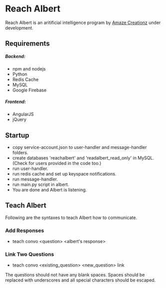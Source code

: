 # Reach Albert
Reach Albert is an aritificial intelligence program by [Amaze Creationz](http://amazecreationz.in) under development.

## Requirements

##### Backend:

 - npm and nodejs
 - Python
 - Redis Cache
 - MySQL
 - Google Firebase
 
##### Frontend:

 * AngularJS
 * jQuery
 
## Startup

 * copy service-account.json to user-handler and message-handler folders.
 * create databases 'reachalbert' and 'readalbert_read_only' in MySQL. (Check for users provided in the code too.)
 * run user-handler.
 * run redis cache and set up keyspace notifications.
 * run message-handler.
 * run main.py script in albert.
 * You are done and Albert is listening. 

## Teach Albert

Following are the syntaxes to teach Albert how to communicate.

### Add Responses
 
 * teach convo \<question\> \<albert's response\>
 
 
### Link Two Questions
 
 * teach convo \<existing_question\> \<new_question\> link


The questions should not have any blank spaces. Spaces should be replaced with underscores and all special characters should be escaped.
